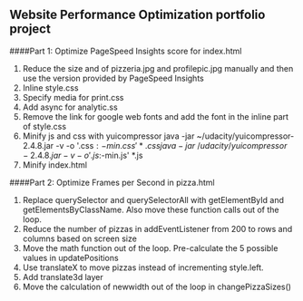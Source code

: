 ## Website Performance Optimization portfolio project

####Part 1: Optimize PageSpeed Insights score for index.html

1. Reduce the size and of pizzeria.jpg and profilepic.jpg manually and then use the version provided by PageSpeed Insights
1. Inline style.css
1. Specify media for print.css
1. Add async for analytic.ss
1. Remove the link for google web fonts and add the font in the inline part of style.css
1. Minify js and css with yuicompressor
    java -jar ~/udacity/yuicompressor-2.4.8.jar -v -o '.css$:-min.css' *.css
    java -jar ~/udacity/yuicompressor-2.4.8.jar -v  -o '.js$:-min.js' *.js
1. Minify index.html

####Part 2: Optimize Frames per Second in pizza.html

1. Replace querySelector and querySelectorAll with getElementById and getElementsByClassName.  Also move these function calls out of the loop.
1. Reduce the number of pizzas in addEventListener from 200 to rows and columns based on screen size
1. Move the math function out of the loop.  Pre-calculate the 5 possible values in updatePositions
1. Use translateX to move pizzas instead of incrementing style.left.
1. Add translate3d layer
1. Move the calculation of newwidth out of the loop in changePizzaSizes()

